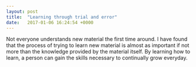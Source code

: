 ```yaml
---
layout: post
title:  "Learning through trial and error"
date:   2017-01-06 16:24:54 +0000
---
```



Not everyone understands new material the first time around. I have found that the process of trying to learn new material is almost as important if not more than the knowledge provided by the material itself. By learning how to learn, a person can gain the skills necessary to continually grow everyday. 
